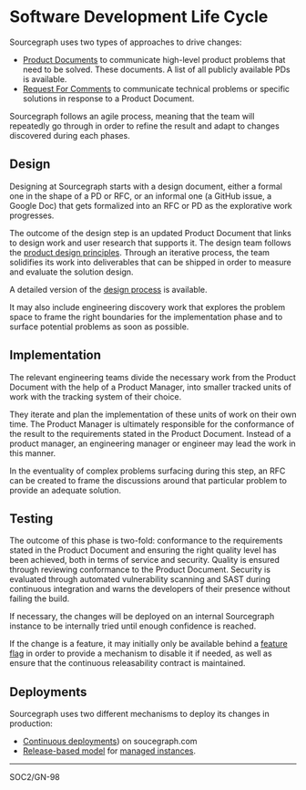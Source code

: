 # Software Development Life Cycle 

Sourcegraph uses two types of approaches to drive changes: 

- [Product Documents](../product/process/product_documents.md) to communicate high-level product problems that need to be solved. These documents. A list of all publicly available PDs is available. 
- [Request For Comments](../../../company-info-and-process/communication/rfcs/index.md) to communicate technical problems or specific solutions in response to a Product Document. 

Sourcegraph follows an agile process, meaning that the team will repeatedly go through in order to refine the result and adapt to changes discovered during each phases.

## Design

Designing at Sourcegraph starts with a design document, either a formal one in the shape of a PD or RFC, or an informal one (a GitHub issue, a Google Doc) that gets formalized into an RFC or PD as the explorative work progresses.

The outcome of the design step is an updated Product Document that links to design work and user research that supports it. The design team follows the [product design principles](../product/design/index.md). Through an iterative process, the team solidifies its work into deliverables that can be shipped in order to measure and evaluate the solution design.

A detailed version of the [design process](../product/design/design_process.md) is available.

It may also include engineering discovery work that explores the problem space to frame the right boundaries for the implementation phase and to surface potential problems as soon as possible.

## Implementation

The relevant engineering teams divide the necessary work from the Product Document with the help of a Product Manager, into smaller tracked units of work with the tracking system of their choice. 

They iterate and plan the implementation of these units of work on their own time. The Product Manager is ultimately responsible for the conformance of the result to the requirements stated in the Product Document. Instead of a product manager, an engineering manager or engineer may lead the work in this manner.

In the eventuality of complex problems surfacing during this step, an RFC can be created to frame the discussions around that particular problem to provide an adequate solution. 

## Testing

The outcome of this phase is two-fold: conformance to the requirements stated in the Product Document and ensuring the right quality level has been achieved, both in terms of service and security. Quality is ensured through reviewing conformance to the Product Document. Security is evaluated through automated vulnerability scanning and SAST during continuous integration and warns the developers of their presence without failing the build. 

If necessary, the changes will be deployed on an internal Sourcegraph instance to be internally tried until enough confidence is reached. 

If the change is a feature, it may initially only be available behind a [feature flag](../engineering/tools/continuous_releasability.md#a-feature-flag-is-required-for-every-new-feature) in order to provide a mechanism to disable it if needed, as well as ensure that the continuous releasability contract is maintained.

## Deployments

Sourcegraph uses two different mechanisms to deploy its changes in production: 

- [Continuous deployments](../engineering/index.md#sourcegraph-deployments-and-other-developer-test-instances)) on soucegraph.com 
- [Release-based model](../engineering/process/releases/index.md) for [managed instances](../engineering/cloud/delivery/managed/index.md).

---

<span class="badge badge-note">SOC2/GN-98</span>
